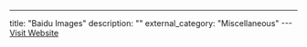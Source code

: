 ---
title: "Baidu Images"
description: ""
external_category: "Miscellaneous"
---[Visit Website](https://image.baidu.com)

